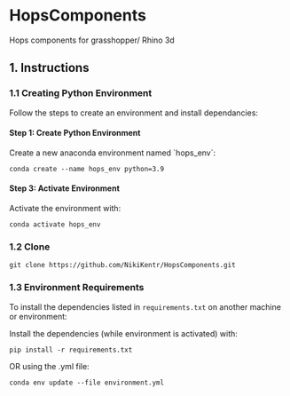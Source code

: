# HopsComponents
Hops components for grasshopper/ Rhino 3d

## 1. Instructions

### 1.1 Creating Python Environment

Follow the steps to create an environment and install dependancies:

#### Step 1: Create Python Environment

Create a new anaconda environment named \`hops_env\`:

```
conda create --name hops_env python=3.9
```

#### Step 3: Activate Environment

Activate the environment with:

```
conda activate hops_env
```

### 1.2 Clone

```
git clone https://github.com/NikiKentr/HopsComponents.git
```

### 1.3 Environment Requirements

To install the dependencies listed in ```requirements.txt``` on another machine or environment:

Install the dependencies (while environment is activated) with:

```
pip install -r requirements.txt
```
OR using the .yml file:
```
conda env update --file environment.yml
```